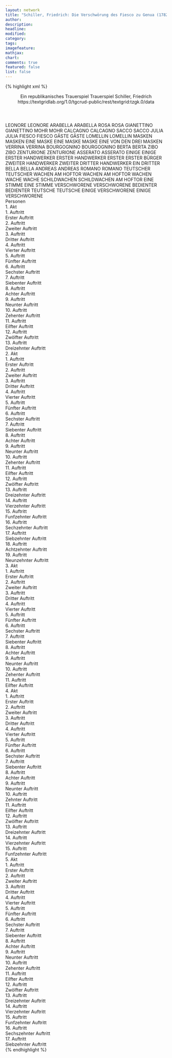 ```yaml
---
layout: network
title: "Schiller, Friedrich: Die Verschwörung des Fiesco zu Genua (1782)"
author:
description:
headline:
modified:
category:
tags:
imagefeature:
mathjax:
chart:
comments: true
featured: false
list: false
---
```

{% highlight xml %}
<?xml-model href="https://raw.githubusercontent.com/DLiNa/project/master/rules/lina.rnc"?><?xml-model href="https://raw.githubusercontent.com/DLiNa/project/master/rules/lina.sch"?>
<play xmlns="http://lina.digital">
  <header>
    <title>Die Verschwörung des Fiesco zu Genua</title>
    <subtitle>Ein republikanisches Trauerspiel</subtitle>
    <genretitle>Trauerspiel</genretitle>
    <author>Schiller, Friedrich</author>
    <date type="print" when="1783"/>
    <date type="premiere" when="1782"/>
    <date type="written"/>
    <source>https://textgridlab.org/1.0/tgcrud-public/rest/textgrid:tzgk.0/data</source>
  </header>
  <personae>
    <character>
      <name>LEONORE</name>
      <alias xml:id="leonore">
        <name>LEONORE</name>
      </alias>
    </character>
    <character>
      <name>ARABELLA</name>
      <alias xml:id="arabella">
        <name>ARABELLA</name>
      </alias>
    </character>
    <character>
      <name>ROSA</name>
      <alias xml:id="rosa">
        <name>ROSA</name>
      </alias>
    </character>
    <character>
      <name>GIANETTINO</name>
      <alias xml:id="gianettino">
        <name>GIANETTINO</name>
      </alias>
    </character>
    <character>
      <name>MOHR</name>
      <alias xml:id="mohr">
        <name>MOHR</name>
      </alias>
    </character>
    <character>
      <name>CALCAGNO</name>
      <alias xml:id="calcagno">
        <name>CALCAGNO</name>
      </alias>
    </character>
    <character>
      <name>SACCO</name>
      <alias xml:id="sacco">
        <name>SACCO</name>
      </alias>
    </character>
    <character>
      <name>JULIA</name>
      <alias xml:id="julia">
        <name>JULIA</name>
      </alias>
    </character>
    <character>
      <name>FIESCO</name>
      <alias xml:id="fiesco">
        <name>FIESCO</name>
      </alias>
    </character>
    <character>
      <name>GÄSTE</name>
      <alias xml:id="gäste">
        <name>GÄSTE</name>
      </alias>
    </character>
    <character>
      <name>LOMELLIN</name>
      <alias xml:id="lomellin">
        <name>LOMELLIN</name>
      </alias>
    </character>
    <character>
      <name>MASKEN</name>
      <alias xml:id="masken">
        <name>MASKEN</name>
      </alias>
    </character>
    <character>
      <name>EINE MASKE</name>
      <alias xml:id="eine_maske">
        <name>EINE MASKE</name>
      </alias>
      <alias xml:id="maske">
        <name>MASKE</name>
      </alias>
      <alias xml:id="eine_von_den_drei_masken">
        <name>EINE VON DEN DREI MASKEN</name>
      </alias>
    </character>
    <character>
      <name>VERRINA</name>
      <alias xml:id="verrina">
        <name>VERRINA</name>
      </alias>
    </character>
    <character>
      <name>BOURGOGNINO</name>
      <alias xml:id="bourgognino">
        <name>BOURGOGNINO</name>
      </alias>
    </character>
    <character>
      <name>BERTA</name>
      <alias xml:id="berta">
        <name>BERTA</name>
      </alias>
    </character>
    <character>
      <name>ZIBO</name>
      <alias xml:id="zibo">
        <name>ZIBO</name>
      </alias>
    </character>
    <character>
      <name>ZENTURIONE</name>
      <alias xml:id="zenturione">
        <name>ZENTURIONE</name>
      </alias>
    </character>
    <character>
      <name>ASSERATO</name>
      <alias xml:id="asserato">
        <name>ASSERATO</name>
      </alias>
    </character>
    <character>
      <name>EINIGE</name>
      <alias xml:id="einige">
        <name>EINIGE</name>
      </alias>
    </character>
    <character>
      <name>ERSTER HANDWERKER</name>
      <alias xml:id="erster_handwerker">
        <name>ERSTER HANDWERKER</name>
      </alias>
      <alias xml:id="erster">
        <name>ERSTER</name>
      </alias>
      <alias xml:id="erster_bürger">
        <name>ERSTER BÜRGER</name>
      </alias>
    </character>
    <character>
      <name>ZWEITER HANDWERKER</name>
      <alias xml:id="zweiter">
        <name>ZWEITER</name>
      </alias>
    </character>
    <character>
      <name>DRITTER HANDWERKER</name>
      <alias xml:id="ein_dritter">
        <name>EIN DRITTER</name>
      </alias>
    </character>
    <character>
      <name>BELLA</name>
      <alias xml:id="bella">
        <name>BELLA</name>
      </alias>
    </character>
    <character>
      <name>ANDREAS</name>
      <alias xml:id="andreas">
        <name>ANDREAS</name>
      </alias>
    </character>
    <character>
      <name>ROMANO</name>
      <alias xml:id="romano">
        <name>ROMANO</name>
      </alias>
    </character>
    <character>
      <name>TEUTSCHER</name>
      <alias xml:id="teutscher">
        <name>TEUTSCHER</name>
      </alias>
    </character>
    <character>
      <name>WACHEN AM HOFTOR</name>
      <alias xml:id="wachen_am_hoftor">
        <name>WACHEN AM HOFTOR</name>
      </alias>
      <alias xml:id="wachen">
        <name>WACHEN</name>
      </alias>
    </character>
    <character>
      <name>WACHE</name>
      <alias xml:id="wache">
        <name>WACHE</name>
      </alias>
      <alias xml:id="schildwachen">
        <name>SCHILDWACHEN</name>
      </alias>
      <alias xml:id="schildwachen_am_hoftor">
        <name>SCHILDWACHEN AM HOFTOR</name>
      </alias>
    </character>
    <character>
      <name>EINE STIMME</name>
      <alias xml:id="eine_stimme">
        <name>EINE STIMME</name>
      </alias>
    </character>
    <character>
      <name>VERSCHWORENE</name>
      <alias xml:id="verschworene">
        <name>VERSCHWORENE</name>
      </alias>
    </character>
    <character>
      <name>BEDIENTER</name>
      <alias xml:id="bedienter">
        <name>BEDIENTER</name>
      </alias>
    </character>
    <character>
      <name>TEUTSCHE</name>
      <alias xml:id="teutsche">
        <name>TEUTSCHE</name>
      </alias>
    </character>
    <character>
      <name>EINIGE VERSCHWORENE</name>
      <alias xml:id="einige_verschworene">
        <name>EINIGE VERSCHWORENE</name>
      </alias>
    </character>
  </personae>
  <text>
    <div>
      <head>Personen</head>
    </div>
    <div>
      <head>1. Akt</head>
      <div>
        <head>1. Auftritt</head>
        <div>
          <head>Erster Auftritt</head>
          <sp who="#leonore">
            <amount n="12" unit="speech_acts"/>
            <amount n="744" unit="words"/>
            <amount n="1" unit="lines"/>
            <amount n="4308" unit="chars"/>
          </sp>
          <sp who="#arabella">
            <amount n="6" unit="speech_acts"/>
            <amount n="48" unit="words"/>
            <amount n="6" unit="lines"/>
            <amount n="264" unit="chars"/>
          </sp>
          <sp who="#rosa">
            <amount n="4" unit="speech_acts"/>
            <amount n="41" unit="words"/>
            <amount n="4" unit="lines"/>
            <amount n="235" unit="chars"/>
          </sp>
        </div>
      </div>
      <div>
        <head>2. Auftritt</head>
        <div>
          <head>Zweiter Auftritt</head>
          <sp who="#gianettino">
            <amount n="10" unit="speech_acts"/>
            <amount n="89" unit="words"/>
            <amount n="8" unit="lines"/>
            <amount n="509" unit="chars"/>
          </sp>
          <sp who="#mohr">
            <amount n="10" unit="speech_acts"/>
            <amount n="59" unit="words"/>
            <amount n="10" unit="lines"/>
            <amount n="321" unit="chars"/>
          </sp>
        </div>
      </div>
      <div>
        <head>3. Auftritt</head>
        <div>
          <head>Dritter Auftritt</head>
          <sp who="#calcagno">
            <amount n="7" unit="speech_acts"/>
            <amount n="197" unit="words"/>
            <amount n="3" unit="lines"/>
            <amount n="1145" unit="chars"/>
          </sp>
          <sp who="#sacco">
            <amount n="6" unit="speech_acts"/>
            <amount n="237" unit="words"/>
            <amount n="1397" unit="chars"/>
          </sp>
        </div>
      </div>
      <div>
        <head>4. Auftritt</head>
        <div>
          <head>Vierter Auftritt</head>
          <sp who="#julia">
            <amount n="10" unit="speech_acts"/>
            <amount n="327" unit="words"/>
            <amount n="2" unit="lines"/>
            <amount n="1795" unit="chars"/>
          </sp>
          <sp who="#fiesco">
            <amount n="10" unit="speech_acts"/>
            <amount n="247" unit="words"/>
            <amount n="7" unit="lines"/>
            <amount n="1460" unit="chars"/>
          </sp>
        </div>
      </div>
      <div>
        <head>5. Auftritt</head>
        <div>
          <head>Fünfter Auftritt</head>
          <sp who="#gianettino">
            <amount n="9" unit="speech_acts"/>
            <amount n="311" unit="words"/>
            <amount n="4" unit="lines"/>
            <amount n="1833" unit="chars"/>
          </sp>
          <sp who="#gäste">
            <amount n="1" unit="speech_acts"/>
            <amount n="3" unit="words"/>
            <amount n="1" unit="lines"/>
            <amount n="28" unit="chars"/>
          </sp>
          <sp who="#lomellin">
            <amount n="7" unit="speech_acts"/>
            <amount n="95" unit="words"/>
            <amount n="5" unit="lines"/>
            <amount n="571" unit="chars"/>
          </sp>
        </div>
      </div>
      <div>
        <head>6. Auftritt</head>
        <div>
          <head>Sechster Auftritt</head>
          <sp who="#fiesco">
            <amount n="4" unit="speech_acts"/>
            <amount n="107" unit="words"/>
            <amount n="2" unit="lines"/>
            <amount n="689" unit="chars"/>
          </sp>
          <sp who="#lomellin">
            <amount n="1" unit="speech_acts"/>
            <amount n="14" unit="words"/>
            <amount n="1" unit="lines"/>
            <amount n="76" unit="chars"/>
          </sp>
          <sp who="#gianettino">
            <amount n="3" unit="speech_acts"/>
            <amount n="40" unit="words"/>
            <amount n="2" unit="lines"/>
            <amount n="240" unit="chars"/>
          </sp>
          <sp who="#eine_von_den_drei_masken">
            <amount n="1" unit="speech_acts"/>
            <amount n="7" unit="words"/>
            <amount n="1" unit="lines"/>
            <amount n="30" unit="chars"/>
          </sp>
          <sp who="#gäste">
            <amount n="1" unit="speech_acts"/>
            <amount n="9" unit="words"/>
            <amount n="1" unit="lines"/>
            <amount n="58" unit="chars"/>
          </sp>
        </div>
      </div>
      <div>
        <head>7. Auftritt</head>
        <div>
          <head>Siebenter Auftritt</head>
          <sp who="#fiesco">
            <amount n="13" unit="speech_acts"/>
            <amount n="379" unit="words"/>
            <amount n="4" unit="lines"/>
            <amount n="2164" unit="chars"/>
          </sp>
          <sp who="#masken #eine_maske">
            <amount n="1" unit="speech_acts"/>
            <amount n="2" unit="words"/>
            <amount n="1" unit="lines"/>
            <amount n="12" unit="chars"/>
          </sp>
          <sp who="#eine_maske">
            <amount n="1" unit="speech_acts"/>
            <amount n="8" unit="words"/>
            <amount n="1" unit="lines"/>
            <amount n="85" unit="chars"/>
          </sp>
          <sp who="#verrina">
            <amount n="8" unit="speech_acts"/>
            <amount n="135" unit="words"/>
            <amount n="7" unit="lines"/>
            <amount n="801" unit="chars"/>
          </sp>
          <sp who="#calcagno">
            <amount n="1" unit="speech_acts"/>
            <amount n="6" unit="words"/>
            <amount n="1" unit="lines"/>
            <amount n="35" unit="chars"/>
          </sp>
          <sp who="#sacco">
            <amount n="1" unit="speech_acts"/>
            <amount n="6" unit="words"/>
            <amount n="1" unit="lines"/>
            <amount n="39" unit="chars"/>
          </sp>
        </div>
      </div>
      <div>
        <head>8. Auftritt</head>
        <div>
          <head>Achter Auftritt</head>
          <sp who="#maske">
            <amount n="7" unit="speech_acts"/>
            <amount n="108" unit="words"/>
            <amount n="4" unit="lines"/>
            <amount n="559" unit="chars"/>
          </sp>
          <sp who="#fiesco">
            <amount n="12" unit="speech_acts"/>
            <amount n="226" unit="words"/>
            <amount n="8" unit="lines"/>
            <amount n="1311" unit="chars"/>
          </sp>
          <sp who="#bourgognino">
            <amount n="5" unit="speech_acts"/>
            <amount n="78" unit="words"/>
            <amount n="4" unit="lines"/>
            <amount n="435" unit="chars"/>
          </sp>
        </div>
      </div>
      <div>
        <head>9. Auftritt</head>
        <div>
          <head>Neunter Auftritt</head>
          <sp who="#fiesco">
            <amount n="30" unit="speech_acts"/>
            <amount n="553" unit="words"/>
            <amount n="20" unit="lines"/>
            <amount n="3121" unit="chars"/>
          </sp>
          <sp who="#mohr">
            <amount n="29" unit="speech_acts"/>
            <amount n="611" unit="words"/>
            <amount n="16" unit="lines"/>
            <amount n="3393" unit="chars"/>
          </sp>
        </div>
      </div>
      <div>
        <head>10. Auftritt</head>
        <div>
          <head>Zehenter Auftritt</head>
          <sp who="#berta">
            <amount n="20" unit="speech_acts"/>
            <amount n="111" unit="words"/>
            <amount n="20" unit="lines"/>
            <amount n="625" unit="chars"/>
          </sp>
          <sp who="#verrina">
            <amount n="20" unit="speech_acts"/>
            <amount n="382" unit="words"/>
            <amount n="14" unit="lines"/>
            <amount n="2097" unit="chars"/>
          </sp>
        </div>
      </div>
      <div>
        <head>11. Auftritt</head>
        <div>
          <head>Eilfter Auftritt</head>
          <sp who="#calcagno">
            <amount n="7" unit="speech_acts"/>
            <amount n="104" unit="words"/>
            <amount n="6" unit="lines"/>
            <amount n="567" unit="chars"/>
          </sp>
          <sp who="#sacco">
            <amount n="3" unit="speech_acts"/>
            <amount n="18" unit="words"/>
            <amount n="3" unit="lines"/>
            <amount n="104" unit="chars"/>
          </sp>
          <sp who="#verrina">
            <amount n="7" unit="speech_acts"/>
            <amount n="164" unit="words"/>
            <amount n="3" unit="lines"/>
            <amount n="968" unit="chars"/>
          </sp>
          <sp who="#calcagno #verrina">
            <amount n="2" unit="speech_acts"/>
            <amount n="14" unit="words"/>
            <amount n="2" unit="lines"/>
            <amount n="76" unit="chars"/>
          </sp>
          <sp who="#berta">
            <amount n="1" unit="speech_acts"/>
            <amount n="8" unit="words"/>
            <amount n="1" unit="lines"/>
            <amount n="38" unit="chars"/>
          </sp>
        </div>
      </div>
      <div>
        <head>12. Auftritt</head>
        <div>
          <head>Zwölfter Auftritt</head>
          <sp who="#bourgognino">
            <amount n="9" unit="speech_acts"/>
            <amount n="252" unit="words"/>
            <amount n="3" unit="lines"/>
            <amount n="1396" unit="chars"/>
          </sp>
          <sp who="#verrina">
            <amount n="9" unit="speech_acts"/>
            <amount n="431" unit="words"/>
            <amount n="4" unit="lines"/>
            <amount n="2494" unit="chars"/>
          </sp>
          <sp who="#calcagno">
            <amount n="3" unit="speech_acts"/>
            <amount n="51" unit="words"/>
            <amount n="2" unit="lines"/>
            <amount n="307" unit="chars"/>
          </sp>
          <sp who="#sacco">
            <amount n="1" unit="speech_acts"/>
            <amount n="32" unit="words"/>
            <amount n="200" unit="chars"/>
          </sp>
        </div>
      </div>
      <div>
        <head>13. Auftritt</head>
        <div>
          <head>Dreizehnter Auftritt</head>
          <sp who="#calcagno">
            <amount n="2" unit="speech_acts"/>
            <amount n="38" unit="words"/>
            <amount n="1" unit="lines"/>
            <amount n="204" unit="chars"/>
          </sp>
          <sp who="#verrina">
            <amount n="2" unit="speech_acts"/>
            <amount n="66" unit="words"/>
            <amount n="1" unit="lines"/>
            <amount n="396" unit="chars"/>
          </sp>
          <sp who="#bourgognino">
            <amount n="1" unit="speech_acts"/>
            <amount n="49" unit="words"/>
            <amount n="266" unit="chars"/>
          </sp>
        </div>
      </div>
    </div>
    <div>
      <head>2. Akt</head>
      <div>
        <head>1. Auftritt</head>
        <div>
          <head>Erster Auftritt</head>
          <sp who="#arabella">
            <amount n="1" unit="speech_acts"/>
            <amount n="14" unit="words"/>
            <amount n="1" unit="lines"/>
            <amount n="79" unit="chars"/>
          </sp>
          <sp who="#leonore">
            <amount n="1" unit="speech_acts"/>
            <amount n="24" unit="words"/>
            <amount n="152" unit="chars"/>
          </sp>
        </div>
      </div>
      <div>
        <head>2. Auftritt</head>
        <div>
          <head>Zweiter Auftritt</head>
          <sp who="#julia">
            <amount n="13" unit="speech_acts"/>
            <amount n="544" unit="words"/>
            <amount n="3076" unit="chars"/>
          </sp>
          <sp who="#leonore">
            <amount n="11" unit="speech_acts"/>
            <amount n="142" unit="words"/>
            <amount n="10" unit="lines"/>
            <amount n="800" unit="chars"/>
          </sp>
          <sp who="#arabella">
            <amount n="1" unit="speech_acts"/>
            <amount n="49" unit="words"/>
            <amount n="290" unit="chars"/>
          </sp>
        </div>
      </div>
      <div>
        <head>3. Auftritt</head>
        <div>
          <head>Dritter Auftritt</head>
          <sp who="#calcagno">
            <amount n="15" unit="speech_acts"/>
            <amount n="193" unit="words"/>
            <amount n="11" unit="lines"/>
            <amount n="1033" unit="chars"/>
          </sp>
          <sp who="#leonore">
            <amount n="14" unit="speech_acts"/>
            <amount n="266" unit="words"/>
            <amount n="10" unit="lines"/>
            <amount n="1584" unit="chars"/>
          </sp>
        </div>
      </div>
      <div>
        <head>4. Auftritt</head>
        <div>
          <head>Vierter Auftritt</head>
          <sp who="#fiesco">
            <amount n="23" unit="speech_acts"/>
            <amount n="385" unit="words"/>
            <amount n="16" unit="lines"/>
            <amount n="2184" unit="chars"/>
          </sp>
          <sp who="#mohr">
            <amount n="22" unit="speech_acts"/>
            <amount n="451" unit="words"/>
            <amount n="14" unit="lines"/>
            <amount n="2595" unit="chars"/>
          </sp>
        </div>
      </div>
      <div>
        <head>5. Auftritt</head>
        <div>
          <head>Fünfter Auftritt</head>
          <sp who="#zibo">
            <amount n="9" unit="speech_acts"/>
            <amount n="127" unit="words"/>
            <amount n="8" unit="lines"/>
            <amount n="833" unit="chars"/>
          </sp>
          <sp who="#zenturione">
            <amount n="12" unit="speech_acts"/>
            <amount n="174" unit="words"/>
            <amount n="8" unit="lines"/>
            <amount n="1010" unit="chars"/>
          </sp>
          <sp who="#asserato">
            <amount n="4" unit="speech_acts"/>
            <amount n="52" unit="words"/>
            <amount n="4" unit="lines"/>
            <amount n="295" unit="chars"/>
          </sp>
          <sp who="#fiesco">
            <amount n="13" unit="speech_acts"/>
            <amount n="278" unit="words"/>
            <amount n="9" unit="lines"/>
            <amount n="1694" unit="chars"/>
          </sp>
        </div>
      </div>
      <div>
        <head>6. Auftritt</head>
        <div>
          <head>Sechster Auftritt</head>
          <sp who="#fiesco">
            <amount n="1" unit="speech_acts"/>
            <amount n="38" unit="words"/>
            <amount n="201" unit="chars"/>
          </sp>
        </div>
      </div>
      <div>
        <head>7. Auftritt</head>
        <div>
          <head>Siebenter Auftritt</head>
          <sp who="#mohr">
            <amount n="3" unit="speech_acts"/>
            <amount n="40" unit="words"/>
            <amount n="1" unit="lines"/>
            <amount n="252" unit="chars"/>
          </sp>
          <sp who="#fiesco">
            <amount n="2" unit="speech_acts"/>
            <amount n="47" unit="words"/>
            <amount n="1" unit="lines"/>
            <amount n="257" unit="chars"/>
          </sp>
        </div>
      </div>
      <div>
        <head>8. Auftritt</head>
        <div>
          <head>Achter Auftritt</head>
          <sp who="#einige #erster_handwerker #zweiter #ein_dritter">
            <amount n="8" unit="speech_acts"/>
            <amount n="65" unit="words"/>
            <amount n="8" unit="lines"/>
            <amount n="379" unit="chars"/>
          </sp>
          <sp who="#fiesco">
            <amount n="9" unit="speech_acts"/>
            <amount n="506" unit="words"/>
            <amount n="4" unit="lines"/>
            <amount n="3125" unit="chars"/>
          </sp>
          <sp who="#einige">
            <amount n="2" unit="speech_acts"/>
            <amount n="14" unit="words"/>
            <amount n="2" unit="lines"/>
            <amount n="76" unit="chars"/>
          </sp>
          <sp who="#erster_handwerker">
            <amount n="1" unit="speech_acts"/>
            <amount n="10" unit="words"/>
            <amount n="1" unit="lines"/>
            <amount n="85" unit="chars"/>
          </sp>
          <sp who="#zweiter">
            <amount n="5" unit="speech_acts"/>
            <amount n="64" unit="words"/>
            <amount n="5" unit="lines"/>
            <amount n="354" unit="chars"/>
          </sp>
          <sp who="#ein_dritter">
            <amount n="1" unit="speech_acts"/>
            <amount n="8" unit="words"/>
            <amount n="1" unit="lines"/>
            <amount n="34" unit="chars"/>
          </sp>
          <sp who="#erster">
            <amount n="7" unit="speech_acts"/>
            <amount n="82" unit="words"/>
            <amount n="7" unit="lines"/>
            <amount n="474" unit="chars"/>
          </sp>
          <sp who="#erster_bürger">
            <amount n="1" unit="speech_acts"/>
            <amount n="7" unit="words"/>
            <amount n="1" unit="lines"/>
            <amount n="26" unit="chars"/>
          </sp>
          <sp who="#erster #zweiter">
            <amount n="1" unit="speech_acts"/>
            <amount n="5" unit="words"/>
            <amount n="1" unit="lines"/>
            <amount n="37" unit="chars"/>
          </sp>
        </div>
      </div>
      <div>
        <head>9. Auftritt</head>
        <div>
          <head>Neunter Auftritt</head>
          <sp who="#mohr">
            <amount n="6" unit="speech_acts"/>
            <amount n="63" unit="words"/>
            <amount n="5" unit="lines"/>
            <amount n="355" unit="chars"/>
          </sp>
          <sp who="#fiesco">
            <amount n="6" unit="speech_acts"/>
            <amount n="179" unit="words"/>
            <amount n="1" unit="lines"/>
            <amount n="1089" unit="chars"/>
          </sp>
        </div>
      </div>
      <div>
        <head>10. Auftritt</head>
        <div>
          <head>Zehenter Auftritt</head>
          <sp who="#leonore">
            <amount n="3" unit="speech_acts"/>
            <amount n="91" unit="words"/>
            <amount n="1" unit="lines"/>
            <amount n="498" unit="chars"/>
          </sp>
          <sp who="#rosa">
            <amount n="2" unit="speech_acts"/>
            <amount n="17" unit="words"/>
            <amount n="2" unit="lines"/>
            <amount n="92" unit="chars"/>
          </sp>
        </div>
      </div>
      <div>
        <head>11. Auftritt</head>
        <div>
          <head>Eilfter Auftritt</head>
          <sp who="#bella">
            <amount n="1" unit="speech_acts"/>
            <amount n="69" unit="words"/>
            <amount n="359" unit="chars"/>
          </sp>
          <sp who="#leonore">
            <amount n="2" unit="speech_acts"/>
            <amount n="24" unit="words"/>
            <amount n="2" unit="lines"/>
            <amount n="134" unit="chars"/>
          </sp>
          <sp who="#rosa">
            <amount n="1" unit="speech_acts"/>
            <amount n="13" unit="words"/>
            <amount n="1" unit="lines"/>
            <amount n="60" unit="chars"/>
          </sp>
        </div>
      </div>
      <div>
        <head>12. Auftritt</head>
        <div>
          <head>Zwölfter Auftritt</head>
          <sp who="#gianettino">
            <amount n="4" unit="speech_acts"/>
            <amount n="84" unit="words"/>
            <amount n="3" unit="lines"/>
            <amount n="442" unit="chars"/>
          </sp>
          <sp who="#lomellin">
            <amount n="5" unit="speech_acts"/>
            <amount n="67" unit="words"/>
            <amount n="3" unit="lines"/>
            <amount n="382" unit="chars"/>
          </sp>
          <sp who="#andreas">
            <amount n="1" unit="speech_acts"/>
            <amount n="7" unit="words"/>
            <amount n="1" unit="lines"/>
            <amount n="50" unit="chars"/>
          </sp>
        </div>
      </div>
      <div>
        <head>13. Auftritt</head>
        <div>
          <head>Dreizehnter Auftritt</head>
          <sp who="#andreas">
            <amount n="7" unit="speech_acts"/>
            <amount n="326" unit="words"/>
            <amount n="1" unit="lines"/>
            <amount n="1861" unit="chars"/>
          </sp>
          <sp who="#gianettino">
            <amount n="6" unit="speech_acts"/>
            <amount n="45" unit="words"/>
            <amount n="5" unit="lines"/>
            <amount n="253" unit="chars"/>
          </sp>
        </div>
      </div>
      <div>
        <head>14. Auftritt</head>
        <div>
          <head>Vierzehnter Auftritt</head>
          <sp who="#lomellin">
            <amount n="21" unit="speech_acts"/>
            <amount n="421" unit="words"/>
            <amount n="15" unit="lines"/>
            <amount n="2383" unit="chars"/>
          </sp>
          <sp who="#gianettino">
            <amount n="22" unit="speech_acts"/>
            <amount n="352" unit="words"/>
            <amount n="14" unit="lines"/>
            <amount n="2023" unit="chars"/>
          </sp>
        </div>
      </div>
      <div>
        <head>15. Auftritt</head>
        <div>
          <head>Funfzehnter Auftritt</head>
          <sp who="#fiesco">
            <amount n="9" unit="speech_acts"/>
            <amount n="334" unit="words"/>
            <amount n="4" unit="lines"/>
            <amount n="2058" unit="chars"/>
          </sp>
          <sp who="#mohr">
            <amount n="9" unit="speech_acts"/>
            <amount n="240" unit="words"/>
            <amount n="5" unit="lines"/>
            <amount n="1313" unit="chars"/>
          </sp>
        </div>
      </div>
      <div>
        <head>16. Auftritt</head>
        <div>
          <head>Sechzehnter Auftritt</head>
          <sp who="#fiesco">
            <amount n="1" unit="speech_acts"/>
            <amount n="106" unit="words"/>
            <amount n="688" unit="chars"/>
          </sp>
        </div>
      </div>
      <div>
        <head>17. Auftritt</head>
        <div>
          <head>Siebzehnter Auftritt</head>
          <sp who="#fiesco">
            <amount n="11" unit="speech_acts"/>
            <amount n="601" unit="words"/>
            <amount n="2" unit="lines"/>
            <amount n="3568" unit="chars"/>
          </sp>
          <sp who="#verrina">
            <amount n="6" unit="speech_acts"/>
            <amount n="108" unit="words"/>
            <amount n="4" unit="lines"/>
            <amount n="580" unit="chars"/>
          </sp>
          <sp who="#bourgognino">
            <amount n="2" unit="speech_acts"/>
            <amount n="12" unit="words"/>
            <amount n="2" unit="lines"/>
            <amount n="71" unit="chars"/>
          </sp>
          <sp who="#romano">
            <amount n="5" unit="speech_acts"/>
            <amount n="153" unit="words"/>
            <amount n="1" unit="lines"/>
            <amount n="962" unit="chars"/>
          </sp>
        </div>
      </div>
      <div>
        <head>18. Auftritt</head>
        <div>
          <head>Achtzehnter Auftritt</head>
          <sp who="#fiesco">
            <amount n="6" unit="speech_acts"/>
            <amount n="315" unit="words"/>
            <amount n="2" unit="lines"/>
            <amount n="1866" unit="chars"/>
          </sp>
          <sp who="#verrina">
            <amount n="4" unit="speech_acts"/>
            <amount n="55" unit="words"/>
            <amount n="3" unit="lines"/>
            <amount n="301" unit="chars"/>
          </sp>
          <sp who="#bourgognino">
            <amount n="3" unit="speech_acts"/>
            <amount n="107" unit="words"/>
            <amount n="1" unit="lines"/>
            <amount n="633" unit="chars"/>
          </sp>
        </div>
      </div>
      <div>
        <head>19. Auftritt</head>
        <div>
          <head>Neunzehnter Auftritt</head>
          <sp who="#fiesco">
            <amount n="1" unit="speech_acts"/>
            <amount n="266" unit="words"/>
            <amount n="1719" unit="chars"/>
          </sp>
        </div>
      </div>
    </div>
    <div>
      <head>3. Akt</head>
      <div>
        <head>1. Auftritt</head>
        <div>
          <head>Erster Auftritt</head>
          <sp who="#bourgognino">
            <amount n="6" unit="speech_acts"/>
            <amount n="79" unit="words"/>
            <amount n="4" unit="lines"/>
            <amount n="482" unit="chars"/>
          </sp>
          <sp who="#verrina">
            <amount n="6" unit="speech_acts"/>
            <amount n="407" unit="words"/>
            <amount n="1" unit="lines"/>
            <amount n="2388" unit="chars"/>
          </sp>
        </div>
      </div>
      <div>
        <head>2. Auftritt</head>
        <div>
          <head>Zweiter Auftritt</head>
          <sp who="#fiesco">
            <amount n="1" unit="speech_acts"/>
            <amount n="496" unit="words"/>
            <amount n="3117" unit="chars"/>
          </sp>
        </div>
      </div>
      <div>
        <head>3. Auftritt</head>
        <div>
          <head>Dritter Auftritt</head>
          <sp who="#leonore">
            <amount n="11" unit="speech_acts"/>
            <amount n="435" unit="words"/>
            <amount n="5" unit="lines"/>
            <amount n="2524" unit="chars"/>
          </sp>
          <sp who="#fiesco">
            <amount n="11" unit="speech_acts"/>
            <amount n="105" unit="words"/>
            <amount n="10" unit="lines"/>
            <amount n="641" unit="chars"/>
          </sp>
        </div>
      </div>
      <div>
        <head>4. Auftritt</head>
        <div>
          <head>Vierter Auftritt</head>
          <sp who="#fiesco">
            <amount n="20" unit="speech_acts"/>
            <amount n="383" unit="words"/>
            <amount n="12" unit="lines"/>
            <amount n="2254" unit="chars"/>
          </sp>
          <sp who="#mohr">
            <amount n="20" unit="speech_acts"/>
            <amount n="644" unit="words"/>
            <amount n="8" unit="lines"/>
            <amount n="3663" unit="chars"/>
          </sp>
        </div>
      </div>
      <div>
        <head>5. Auftritt</head>
        <div>
          <head>Fünfter Auftritt</head>
          <sp who="#fiesco">
            <amount n="17" unit="speech_acts"/>
            <amount n="657" unit="words"/>
            <amount n="2" unit="lines"/>
            <amount n="3958" unit="chars"/>
          </sp>
          <sp who="#verrina">
            <amount n="10" unit="speech_acts"/>
            <amount n="142" unit="words"/>
            <amount n="7" unit="lines"/>
            <amount n="828" unit="chars"/>
          </sp>
          <sp who="#bourgognino">
            <amount n="9" unit="speech_acts"/>
            <amount n="90" unit="words"/>
            <amount n="7" unit="lines"/>
            <amount n="498" unit="chars"/>
          </sp>
          <sp who="#calcagno">
            <amount n="5" unit="speech_acts"/>
            <amount n="113" unit="words"/>
            <amount n="4" unit="lines"/>
            <amount n="667" unit="chars"/>
          </sp>
          <sp who="#sacco">
            <amount n="4" unit="speech_acts"/>
            <amount n="79" unit="words"/>
            <amount n="3" unit="lines"/>
            <amount n="455" unit="chars"/>
          </sp>
          <sp who="#verrina #bourgognino #calcagno #sacco">
            <amount n="1" unit="speech_acts"/>
            <amount n="6" unit="words"/>
            <amount n="1" unit="lines"/>
            <amount n="38" unit="chars"/>
          </sp>
        </div>
      </div>
      <div>
        <head>6. Auftritt</head>
        <div>
          <head>Sechster Auftritt</head>
          <sp who="#fiesco">
            <amount n="3" unit="speech_acts"/>
            <amount n="71" unit="words"/>
            <amount n="1" unit="lines"/>
            <amount n="406" unit="chars"/>
          </sp>
          <sp who="#mohr">
            <amount n="2" unit="speech_acts"/>
            <amount n="11" unit="words"/>
            <amount n="2" unit="lines"/>
            <amount n="71" unit="chars"/>
          </sp>
        </div>
      </div>
      <div>
        <head>7. Auftritt</head>
        <div>
          <head>Siebenter Auftritt</head>
          <sp who="#mohr">
            <amount n="1" unit="speech_acts"/>
            <amount n="301" unit="words"/>
            <amount n="1842" unit="chars"/>
          </sp>
        </div>
      </div>
      <div>
        <head>8. Auftritt</head>
        <div>
          <head>Achter Auftritt</head>
          <sp who="#gianettino">
            <amount n="9" unit="speech_acts"/>
            <amount n="98" unit="words"/>
            <amount n="6" unit="lines"/>
            <amount n="591" unit="chars"/>
          </sp>
          <sp who="#julia">
            <amount n="8" unit="speech_acts"/>
            <amount n="65" unit="words"/>
            <amount n="7" unit="lines"/>
            <amount n="394" unit="chars"/>
          </sp>
        </div>
      </div>
      <div>
        <head>9. Auftritt</head>
        <div>
          <head>Neunter Auftritt</head>
          <sp who="#lomellin">
            <amount n="5" unit="speech_acts"/>
            <amount n="89" unit="words"/>
            <amount n="2" unit="lines"/>
            <amount n="492" unit="chars"/>
          </sp>
          <sp who="#gianettino">
            <amount n="5" unit="speech_acts"/>
            <amount n="149" unit="words"/>
            <amount n="2" unit="lines"/>
            <amount n="883" unit="chars"/>
          </sp>
          <sp who="#julia">
            <amount n="1" unit="speech_acts"/>
            <amount n="15" unit="words"/>
            <amount n="1" unit="lines"/>
            <amount n="80" unit="chars"/>
          </sp>
        </div>
      </div>
      <div>
        <head>10. Auftritt</head>
        <div>
          <head>Zehenter Auftritt</head>
          <sp who="#gianettino">
            <amount n="8" unit="speech_acts"/>
            <amount n="91" unit="words"/>
            <amount n="7" unit="lines"/>
            <amount n="507" unit="chars"/>
          </sp>
          <sp who="#fiesco">
            <amount n="12" unit="speech_acts"/>
            <amount n="418" unit="words"/>
            <amount n="4" unit="lines"/>
            <amount n="2385" unit="chars"/>
          </sp>
          <sp who="#julia">
            <amount n="5" unit="speech_acts"/>
            <amount n="60" unit="words"/>
            <amount n="3" unit="lines"/>
            <amount n="349" unit="chars"/>
          </sp>
        </div>
      </div>
      <div>
        <head>11. Auftritt</head>
        <div>
          <head>Eilfter Auftritt</head>
          <sp who="#gianettino">
            <amount n="5" unit="speech_acts"/>
            <amount n="58" unit="words"/>
            <amount n="4" unit="lines"/>
            <amount n="370" unit="chars"/>
          </sp>
          <sp who="#teutscher">
            <amount n="3" unit="speech_acts"/>
            <amount n="61" unit="words"/>
            <amount n="1" unit="lines"/>
            <amount n="377" unit="chars"/>
          </sp>
          <sp who="#fiesco">
            <amount n="3" unit="speech_acts"/>
            <amount n="37" unit="words"/>
            <amount n="3" unit="lines"/>
            <amount n="187" unit="chars"/>
          </sp>
          <sp who="#julia">
            <amount n="1" unit="speech_acts"/>
            <amount n="16" unit="words"/>
            <amount n="1" unit="lines"/>
            <amount n="97" unit="chars"/>
          </sp>
        </div>
      </div>
    </div>
    <div>
      <head>4. Akt</head>
      <div>
        <head>1. Auftritt</head>
        <div>
          <head>Erster Auftritt</head>
          <sp who="#bourgognino">
            <amount n="1" unit="speech_acts"/>
            <amount n="42" unit="words"/>
            <amount n="258" unit="chars"/>
          </sp>
        </div>
      </div>
      <div>
        <head>2. Auftritt</head>
        <div>
          <head>Zweiter Auftritt</head>
          <sp who="#wachen_am_hoftor #wache">
            <amount n="2" unit="speech_acts"/>
            <amount n="6" unit="words"/>
            <amount n="2" unit="lines"/>
            <amount n="32" unit="chars"/>
          </sp>
          <sp who="#zenturione">
            <amount n="6" unit="speech_acts"/>
            <amount n="45" unit="words"/>
            <amount n="5" unit="lines"/>
            <amount n="251" unit="chars"/>
          </sp>
          <sp who="#wachen #wache">
            <amount n="2" unit="speech_acts"/>
            <amount n="4" unit="words"/>
            <amount n="2" unit="lines"/>
            <amount n="14" unit="chars"/>
          </sp>
          <sp who="#wache">
            <amount n="3" unit="speech_acts"/>
            <amount n="6" unit="words"/>
            <amount n="3" unit="lines"/>
            <amount n="33" unit="chars"/>
          </sp>
        </div>
      </div>
      <div>
        <head>3. Auftritt</head>
        <div>
          <head>Dritter Auftritt</head>
          <sp who="#zibo">
            <amount n="12" unit="speech_acts"/>
            <amount n="55" unit="words"/>
            <amount n="12" unit="lines"/>
            <amount n="298" unit="chars"/>
          </sp>
          <sp who="#zenturione">
            <amount n="11" unit="speech_acts"/>
            <amount n="52" unit="words"/>
            <amount n="11" unit="lines"/>
            <amount n="306" unit="chars"/>
          </sp>
          <sp who="#wachen_am_hoftor #wache">
            <amount n="1" unit="speech_acts"/>
            <amount n="2" unit="words"/>
            <amount n="1" unit="lines"/>
            <amount n="7" unit="chars"/>
          </sp>
        </div>
      </div>
      <div>
        <head>4. Auftritt</head>
        <div>
          <head>Vierter Auftritt</head>
          <sp who="#asserato">
            <amount n="10" unit="speech_acts"/>
            <amount n="65" unit="words"/>
            <amount n="10" unit="lines"/>
            <amount n="349" unit="chars"/>
          </sp>
          <sp who="#zibo">
            <amount n="7" unit="speech_acts"/>
            <amount n="49" unit="words"/>
            <amount n="7" unit="lines"/>
            <amount n="263" unit="chars"/>
          </sp>
          <sp who="#zenturione">
            <amount n="6" unit="speech_acts"/>
            <amount n="52" unit="words"/>
            <amount n="5" unit="lines"/>
            <amount n="303" unit="chars"/>
          </sp>
          <sp who="#wache">
            <amount n="1" unit="speech_acts"/>
            <amount n="2" unit="words"/>
            <amount n="1" unit="lines"/>
            <amount n="7" unit="chars"/>
          </sp>
          <sp who="#wachen #wache">
            <amount n="1" unit="speech_acts"/>
            <amount n="2" unit="words"/>
            <amount n="1" unit="lines"/>
            <amount n="7" unit="chars"/>
          </sp>
        </div>
      </div>
      <div>
        <head>5. Auftritt</head>
        <div>
          <head>Fünfter Auftritt</head>
          <sp who="#schildwachen #wache">
            <amount n="2" unit="speech_acts"/>
            <amount n="4" unit="words"/>
            <amount n="2" unit="lines"/>
            <amount n="14" unit="chars"/>
          </sp>
          <sp who="#verrina">
            <amount n="10" unit="speech_acts"/>
            <amount n="78" unit="words"/>
            <amount n="9" unit="lines"/>
            <amount n="415" unit="chars"/>
          </sp>
          <sp who="#zibo">
            <amount n="3" unit="speech_acts"/>
            <amount n="24" unit="words"/>
            <amount n="3" unit="lines"/>
            <amount n="125" unit="chars"/>
          </sp>
          <sp who="#sacco">
            <amount n="1" unit="speech_acts"/>
            <amount n="17" unit="words"/>
            <amount n="108" unit="chars"/>
          </sp>
          <sp who="#zenturione">
            <amount n="4" unit="speech_acts"/>
            <amount n="54" unit="words"/>
            <amount n="2" unit="lines"/>
            <amount n="279" unit="chars"/>
          </sp>
          <sp who="#bourgognino">
            <amount n="5" unit="speech_acts"/>
            <amount n="27" unit="words"/>
            <amount n="5" unit="lines"/>
            <amount n="155" unit="chars"/>
          </sp>
        </div>
      </div>
      <div>
        <head>6. Auftritt</head>
        <div>
          <head>Sechster Auftritt</head>
          <sp who="#fiesco">
            <amount n="8" unit="speech_acts"/>
            <amount n="490" unit="words"/>
            <amount n="4" unit="lines"/>
            <amount n="2894" unit="chars"/>
          </sp>
          <sp who="#verrina">
            <amount n="2" unit="speech_acts"/>
            <amount n="23" unit="words"/>
            <amount n="1" unit="lines"/>
            <amount n="131" unit="chars"/>
          </sp>
          <sp who="#bourgognino">
            <amount n="4" unit="speech_acts"/>
            <amount n="23" unit="words"/>
            <amount n="4" unit="lines"/>
            <amount n="122" unit="chars"/>
          </sp>
          <sp who="#sacco">
            <amount n="1" unit="speech_acts"/>
            <amount n="2" unit="words"/>
            <amount n="1" unit="lines"/>
            <amount n="10" unit="chars"/>
          </sp>
          <sp who="#zenturione">
            <amount n="5" unit="speech_acts"/>
            <amount n="62" unit="words"/>
            <amount n="3" unit="lines"/>
            <amount n="403" unit="chars"/>
          </sp>
          <sp who="#zibo">
            <amount n="3" unit="speech_acts"/>
            <amount n="28" unit="words"/>
            <amount n="2" unit="lines"/>
            <amount n="166" unit="chars"/>
          </sp>
          <sp who="#asserato">
            <amount n="1" unit="speech_acts"/>
            <amount n="10" unit="words"/>
            <amount n="1" unit="lines"/>
            <amount n="51" unit="chars"/>
          </sp>
          <sp who="#schildwachen_am_hoftor #wache">
            <amount n="1" unit="speech_acts"/>
            <amount n="4" unit="words"/>
            <amount n="1" unit="lines"/>
            <amount n="23" unit="chars"/>
          </sp>
          <sp who="#calcagno">
            <amount n="1" unit="speech_acts"/>
            <amount n="9" unit="words"/>
            <amount n="1" unit="lines"/>
            <amount n="56" unit="chars"/>
          </sp>
        </div>
      </div>
      <div>
        <head>7. Auftritt</head>
        <div>
          <head>Siebenter Auftritt</head>
          <sp who="#calcagno">
            <amount n="6" unit="speech_acts"/>
            <amount n="117" unit="words"/>
            <amount n="3" unit="lines"/>
            <amount n="706" unit="chars"/>
          </sp>
          <sp who="#bourgognino">
            <amount n="2" unit="speech_acts"/>
            <amount n="20" unit="words"/>
            <amount n="2" unit="lines"/>
            <amount n="116" unit="chars"/>
          </sp>
          <sp who="#fiesco">
            <amount n="9" unit="speech_acts"/>
            <amount n="274" unit="words"/>
            <amount n="2" unit="lines"/>
            <amount n="1550" unit="chars"/>
          </sp>
          <sp who="#verrina">
            <amount n="2" unit="speech_acts"/>
            <amount n="39" unit="words"/>
            <amount n="1" unit="lines"/>
            <amount n="230" unit="chars"/>
          </sp>
          <sp who="#schildwachen #wache">
            <amount n="1" unit="speech_acts"/>
            <amount n="2" unit="words"/>
            <amount n="1" unit="lines"/>
            <amount n="12" unit="chars"/>
          </sp>
          <sp who="#eine_stimme">
            <amount n="1" unit="speech_acts"/>
            <amount n="11" unit="words"/>
            <amount n="1" unit="lines"/>
            <amount n="68" unit="chars"/>
          </sp>
        </div>
      </div>
      <div>
        <head>8. Auftritt</head>
        <div>
          <head>Achter Auftritt</head>
          <sp who="#fiesco">
            <amount n="3" unit="speech_acts"/>
            <amount n="35" unit="words"/>
            <amount n="2" unit="lines"/>
            <amount n="181" unit="chars"/>
          </sp>
          <sp who="#teutscher">
            <amount n="2" unit="speech_acts"/>
            <amount n="28" unit="words"/>
            <amount n="1" unit="lines"/>
            <amount n="166" unit="chars"/>
          </sp>
          <sp who="#mohr">
            <amount n="1" unit="speech_acts"/>
            <amount n="30" unit="words"/>
            <amount n="162" unit="chars"/>
          </sp>
        </div>
      </div>
      <div>
        <head>9. Auftritt</head>
        <div>
          <head>Neunter Auftritt</head>
          <sp who="#verschworene #einige_verschworene">
            <amount n="2" unit="speech_acts"/>
            <amount n="10" unit="words"/>
            <amount n="2" unit="lines"/>
            <amount n="47" unit="chars"/>
          </sp>
          <sp who="#fiesco">
            <amount n="7" unit="speech_acts"/>
            <amount n="250" unit="words"/>
            <amount n="1" unit="lines"/>
            <amount n="1413" unit="chars"/>
          </sp>
          <sp who="#verrina">
            <amount n="3" unit="speech_acts"/>
            <amount n="53" unit="words"/>
            <amount n="2" unit="lines"/>
            <amount n="337" unit="chars"/>
          </sp>
          <sp who="#bourgognino">
            <amount n="2" unit="speech_acts"/>
            <amount n="10" unit="words"/>
            <amount n="2" unit="lines"/>
            <amount n="62" unit="chars"/>
          </sp>
          <sp who="#calcagno">
            <amount n="1" unit="speech_acts"/>
            <amount n="12" unit="words"/>
            <amount n="1" unit="lines"/>
            <amount n="66" unit="chars"/>
          </sp>
          <sp who="#mohr">
            <amount n="1" unit="speech_acts"/>
            <amount n="34" unit="words"/>
            <amount n="184" unit="chars"/>
          </sp>
        </div>
      </div>
      <div>
        <head>10. Auftritt</head>
        <div>
          <head>Zehnter Auftritt</head>
          <sp who="#bedienter">
            <amount n="1" unit="speech_acts"/>
            <amount n="10" unit="words"/>
            <amount n="1" unit="lines"/>
            <amount n="59" unit="chars"/>
          </sp>
          <sp who="#fiesco">
            <amount n="1" unit="speech_acts"/>
            <amount n="118" unit="words"/>
            <amount n="748" unit="chars"/>
          </sp>
        </div>
      </div>
      <div>
        <head>11. Auftritt</head>
        <div>
          <head>Eilfter Auftritt</head>
          <sp who="#leonore">
            <amount n="4" unit="speech_acts"/>
            <amount n="168" unit="words"/>
            <amount n="1" unit="lines"/>
            <amount n="1018" unit="chars"/>
          </sp>
          <sp who="#rosa">
            <amount n="2" unit="speech_acts"/>
            <amount n="22" unit="words"/>
            <amount n="2" unit="lines"/>
            <amount n="120" unit="chars"/>
          </sp>
          <sp who="#bella">
            <amount n="2" unit="speech_acts"/>
            <amount n="28" unit="words"/>
            <amount n="2" unit="lines"/>
            <amount n="149" unit="chars"/>
          </sp>
        </div>
      </div>
      <div>
        <head>12. Auftritt</head>
        <div>
          <head>Zwölfter Auftritt</head>
          <sp who="#julia">
            <amount n="10" unit="speech_acts"/>
            <amount n="598" unit="words"/>
            <amount n="2" unit="lines"/>
            <amount n="3494" unit="chars"/>
          </sp>
          <sp who="#fiesco">
            <amount n="9" unit="speech_acts"/>
            <amount n="262" unit="words"/>
            <amount n="3" unit="lines"/>
            <amount n="1518" unit="chars"/>
          </sp>
        </div>
      </div>
      <div>
        <head>13. Auftritt</head>
        <div>
          <head>Dreizehnter Auftritt</head>
          <sp who="#leonore">
            <amount n="2" unit="speech_acts"/>
            <amount n="16" unit="words"/>
            <amount n="2" unit="lines"/>
            <amount n="98" unit="chars"/>
          </sp>
          <sp who="#fiesco">
            <amount n="5" unit="speech_acts"/>
            <amount n="320" unit="words"/>
            <amount n="2042" unit="chars"/>
          </sp>
          <sp who="#julia">
            <amount n="4" unit="speech_acts"/>
            <amount n="61" unit="words"/>
            <amount n="2" unit="lines"/>
            <amount n="358" unit="chars"/>
          </sp>
        </div>
      </div>
      <div>
        <head>14. Auftritt</head>
        <div>
          <head>Vierzehnter Auftritt</head>
          <sp who="#leonore">
            <amount n="10" unit="speech_acts"/>
            <amount n="890" unit="words"/>
            <amount n="2" unit="lines"/>
            <amount n="5136" unit="chars"/>
          </sp>
          <sp who="#fiesco">
            <amount n="9" unit="speech_acts"/>
            <amount n="260" unit="words"/>
            <amount n="6" unit="lines"/>
            <amount n="1422" unit="chars"/>
          </sp>
        </div>
      </div>
      <div>
        <head>15. Auftritt</head>
        <div>
          <head>Funfzehnter Auftritt</head>
          <sp who="#verschworene #einige_verschworene">
            <amount n="1" unit="speech_acts"/>
            <amount n="4" unit="words"/>
            <amount n="1" unit="lines"/>
            <amount n="16" unit="chars"/>
          </sp>
          <sp who="#fiesco">
            <amount n="2" unit="speech_acts"/>
            <amount n="56" unit="words"/>
            <amount n="1" unit="lines"/>
            <amount n="304" unit="chars"/>
          </sp>
          <sp who="#bourgognino">
            <amount n="1" unit="speech_acts"/>
            <amount n="18" unit="words"/>
            <amount n="105" unit="chars"/>
          </sp>
        </div>
      </div>
    </div>
    <div>
      <head>5. Akt</head>
      <div>
        <head>1. Auftritt</head>
        <div>
          <head>Erster Auftritt</head>
          <sp who="#fiesco">
            <amount n="8" unit="speech_acts"/>
            <amount n="234" unit="words"/>
            <amount n="4" unit="lines"/>
            <amount n="1316" unit="chars"/>
          </sp>
          <sp who="#andreas">
            <amount n="7" unit="speech_acts"/>
            <amount n="129" unit="words"/>
            <amount n="4" unit="lines"/>
            <amount n="766" unit="chars"/>
          </sp>
        </div>
      </div>
      <div>
        <head>2. Auftritt</head>
        <div>
          <head>Zweiter Auftritt</head>
          <sp who="#gianettino">
            <amount n="3" unit="speech_acts"/>
            <amount n="34" unit="words"/>
            <amount n="2" unit="lines"/>
            <amount n="200" unit="chars"/>
          </sp>
          <sp who="#lomellin">
            <amount n="2" unit="speech_acts"/>
            <amount n="8" unit="words"/>
            <amount n="2" unit="lines"/>
            <amount n="48" unit="chars"/>
          </sp>
        </div>
      </div>
      <div>
        <head>3. Auftritt</head>
        <div>
          <head>Dritter Auftritt</head>
          <sp who="#bourgognino">
            <amount n="6" unit="speech_acts"/>
            <amount n="90" unit="words"/>
            <amount n="4" unit="lines"/>
            <amount n="533" unit="chars"/>
          </sp>
          <sp who="#zenturione">
            <amount n="4" unit="speech_acts"/>
            <amount n="36" unit="words"/>
            <amount n="4" unit="lines"/>
            <amount n="209" unit="chars"/>
          </sp>
          <sp who="#gianettino">
            <amount n="4" unit="speech_acts"/>
            <amount n="30" unit="words"/>
            <amount n="5" unit="lines"/>
            <amount n="161" unit="chars"/>
          </sp>
          <sp who="#lomellin">
            <amount n="2" unit="speech_acts"/>
            <amount n="17" unit="words"/>
            <amount n="2" unit="lines"/>
            <amount n="93" unit="chars"/>
          </sp>
        </div>
      </div>
      <div>
        <head>4. Auftritt</head>
        <div>
          <head>Vierter Auftritt</head>
          <sp who="#teutscher">
            <amount n="5" unit="speech_acts"/>
            <amount n="72" unit="words"/>
            <amount n="4" unit="lines"/>
            <amount n="402" unit="chars"/>
          </sp>
          <sp who="#andreas">
            <amount n="4" unit="speech_acts"/>
            <amount n="82" unit="words"/>
            <amount n="1" unit="lines"/>
            <amount n="462" unit="chars"/>
          </sp>
          <sp who="#calcagno">
            <amount n="1" unit="speech_acts"/>
            <amount n="5" unit="words"/>
            <amount n="1" unit="lines"/>
            <amount n="21" unit="chars"/>
          </sp>
          <sp who="#teutsche #teutscher">
            <amount n="1" unit="speech_acts"/>
            <amount n="9" unit="words"/>
            <amount n="1" unit="lines"/>
            <amount n="76" unit="chars"/>
          </sp>
        </div>
      </div>
      <div>
        <head>5. Auftritt</head>
        <div>
          <head>Fünfter Auftritt</head>
          <sp who="#arabella">
            <amount n="7" unit="speech_acts"/>
            <amount n="72" unit="words"/>
            <amount n="6" unit="lines"/>
            <amount n="418" unit="chars"/>
          </sp>
          <sp who="#leonore">
            <amount n="8" unit="speech_acts"/>
            <amount n="450" unit="words"/>
            <amount n="1" unit="lines"/>
            <amount n="2383" unit="chars"/>
          </sp>
          <sp who="#sacco">
            <amount n="1" unit="speech_acts"/>
            <amount n="5" unit="words"/>
            <amount n="1" unit="lines"/>
            <amount n="26" unit="chars"/>
          </sp>
        </div>
      </div>
      <div>
        <head>6. Auftritt</head>
        <div>
          <head>Sechster Auftritt</head>
          <sp who="#calcagno">
            <amount n="5" unit="speech_acts"/>
            <amount n="92" unit="words"/>
            <amount n="4" unit="lines"/>
            <amount n="564" unit="chars"/>
          </sp>
          <sp who="#sacco">
            <amount n="4" unit="speech_acts"/>
            <amount n="29" unit="words"/>
            <amount n="4" unit="lines"/>
            <amount n="178" unit="chars"/>
          </sp>
        </div>
      </div>
      <div>
        <head>7. Auftritt</head>
        <div>
          <head>Siebenter Auftritt</head>
          <sp who="#mohr">
            <amount n="1" unit="speech_acts"/>
            <amount n="61" unit="words"/>
            <amount n="318" unit="chars"/>
          </sp>
        </div>
      </div>
      <div>
        <head>8. Auftritt</head>
        <div>
          <head>Achter Auftritt</head>
          <sp who="#bourgognino">
            <amount n="9" unit="speech_acts"/>
            <amount n="152" unit="words"/>
            <amount n="6" unit="lines"/>
            <amount n="811" unit="chars"/>
          </sp>
          <sp who="#berta">
            <amount n="8" unit="speech_acts"/>
            <amount n="27" unit="words"/>
            <amount n="8" unit="lines"/>
            <amount n="147" unit="chars"/>
          </sp>
        </div>
      </div>
      <div>
        <head>9. Auftritt</head>
        <div>
          <head>Neunter Auftritt</head>
          <sp who="#fiesco">
            <amount n="6" unit="speech_acts"/>
            <amount n="127" unit="words"/>
            <amount n="4" unit="lines"/>
            <amount n="672" unit="chars"/>
          </sp>
          <sp who="#zibo">
            <amount n="5" unit="speech_acts"/>
            <amount n="45" unit="words"/>
            <amount n="5" unit="lines"/>
            <amount n="293" unit="chars"/>
          </sp>
        </div>
      </div>
      <div>
        <head>10. Auftritt</head>
        <div>
          <head>Zehenter Auftritt</head>
          <sp who="#sacco">
            <amount n="2" unit="speech_acts"/>
            <amount n="22" unit="words"/>
            <amount n="2" unit="lines"/>
            <amount n="126" unit="chars"/>
          </sp>
          <sp who="#fiesco">
            <amount n="7" unit="speech_acts"/>
            <amount n="57" unit="words"/>
            <amount n="6" unit="lines"/>
            <amount n="309" unit="chars"/>
          </sp>
          <sp who="#mohr">
            <amount n="7" unit="speech_acts"/>
            <amount n="78" unit="words"/>
            <amount n="6" unit="lines"/>
            <amount n="426" unit="chars"/>
          </sp>
        </div>
      </div>
      <div>
        <head>11. Auftritt</head>
        <div>
          <head>Eilfter Auftritt</head>
          <sp who="#fiesco">
            <amount n="1" unit="speech_acts"/>
            <amount n="57" unit="words"/>
            <amount n="303" unit="chars"/>
          </sp>
        </div>
      </div>
      <div>
        <head>12. Auftritt</head>
        <div>
          <head>Zwölfter Auftritt</head>
          <sp who="#fiesco">
            <amount n="5" unit="speech_acts"/>
            <amount n="195" unit="words"/>
            <amount n="1222" unit="chars"/>
          </sp>
          <sp who="#calcagno">
            <amount n="5" unit="speech_acts"/>
            <amount n="106" unit="words"/>
            <amount n="2" unit="lines"/>
            <amount n="659" unit="chars"/>
          </sp>
          <sp who="#zibo">
            <amount n="2" unit="speech_acts"/>
            <amount n="31" unit="words"/>
            <amount n="1" unit="lines"/>
            <amount n="193" unit="chars"/>
          </sp>
          <sp who="#zenturione">
            <amount n="2" unit="speech_acts"/>
            <amount n="20" unit="words"/>
            <amount n="2" unit="lines"/>
            <amount n="118" unit="chars"/>
          </sp>
          <sp who="#sacco">
            <amount n="1" unit="speech_acts"/>
            <amount n="29" unit="words"/>
            <amount n="151" unit="chars"/>
          </sp>
          <sp who="#calcagno #zibo #zenturione #sacco">
            <amount n="1" unit="speech_acts"/>
            <amount n="7" unit="words"/>
            <amount n="1" unit="lines"/>
            <amount n="127" unit="chars"/>
          </sp>
        </div>
      </div>
      <div>
        <head>13. Auftritt</head>
        <div>
          <head>Dreizehnter Auftritt</head>
          <sp who="#arabella">
            <amount n="6" unit="speech_acts"/>
            <amount n="77" unit="words"/>
            <amount n="4" unit="lines"/>
            <amount n="375" unit="chars"/>
          </sp>
          <sp who="#fiesco">
            <amount n="9" unit="speech_acts"/>
            <amount n="726" unit="words"/>
            <amount n="5" unit="lines"/>
            <amount n="4399" unit="chars"/>
          </sp>
          <sp who="#einige_verschworene">
            <amount n="1" unit="speech_acts"/>
            <amount n="5" unit="words"/>
            <amount n="1" unit="lines"/>
            <amount n="31" unit="chars"/>
          </sp>
          <sp who="#calcagno">
            <amount n="2" unit="speech_acts"/>
            <amount n="9" unit="words"/>
            <amount n="2" unit="lines"/>
            <amount n="48" unit="chars"/>
          </sp>
          <sp who="#zibo">
            <amount n="1" unit="speech_acts"/>
            <amount n="23" unit="words"/>
            <amount n="112" unit="chars"/>
          </sp>
        </div>
      </div>
      <div>
        <head>14. Auftritt</head>
        <div>
          <head>Vierzehnter Auftritt</head>
          <sp who="#andreas">
            <amount n="6" unit="speech_acts"/>
            <amount n="198" unit="words"/>
            <amount n="4" unit="lines"/>
            <amount n="1220" unit="chars"/>
          </sp>
          <sp who="#lomellin">
            <amount n="5" unit="speech_acts"/>
            <amount n="57" unit="words"/>
            <amount n="5" unit="lines"/>
            <amount n="321" unit="chars"/>
          </sp>
        </div>
      </div>
      <div>
        <head>15. Auftritt</head>
        <div>
          <head>Funfzehnter Auftritt</head>
          <sp who="#verrina">
            <amount n="3" unit="speech_acts"/>
            <amount n="61" unit="words"/>
            <amount n="2" unit="lines"/>
            <amount n="364" unit="chars"/>
          </sp>
          <sp who="#bourgognino">
            <amount n="4" unit="speech_acts"/>
            <amount n="45" unit="words"/>
            <amount n="3" unit="lines"/>
            <amount n="244" unit="chars"/>
          </sp>
          <sp who="#berta">
            <amount n="3" unit="speech_acts"/>
            <amount n="22" unit="words"/>
            <amount n="3" unit="lines"/>
            <amount n="123" unit="chars"/>
          </sp>
        </div>
      </div>
      <div>
        <head>16. Auftritt</head>
        <div>
          <head>Sechszehnter Auftritt</head>
          <sp who="#fiesco">
            <amount n="19" unit="speech_acts"/>
            <amount n="217" unit="words"/>
            <amount n="16" unit="lines"/>
            <amount n="1198" unit="chars"/>
          </sp>
          <sp who="#verrina">
            <amount n="18" unit="speech_acts"/>
            <amount n="825" unit="words"/>
            <amount n="6" unit="lines"/>
            <amount n="4705" unit="chars"/>
          </sp>
        </div>
      </div>
      <div>
        <head>17. Auftritt</head>
        <div>
          <head>Siebzehnter Auftritt</head>
          <sp who="#calcagno">
            <amount n="1" unit="speech_acts"/>
            <amount n="15" unit="words"/>
            <amount n="1" unit="lines"/>
            <amount n="85" unit="chars"/>
          </sp>
          <sp who="#verrina">
            <amount n="2" unit="speech_acts"/>
            <amount n="13" unit="words"/>
            <amount n="2" unit="lines"/>
            <amount n="67" unit="chars"/>
          </sp>
          <sp who="#zenturione">
            <amount n="1" unit="speech_acts"/>
            <amount n="7" unit="words"/>
            <amount n="1" unit="lines"/>
            <amount n="38" unit="chars"/>
          </sp>
        </div>
      </div>
    </div>
  </text>
</play>
{% endhighlight %}
